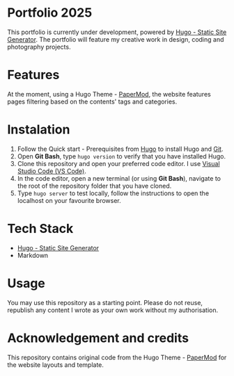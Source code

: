 # Portfolio 2025

This portfolio is currently under development, powered by [Hugo - Static Site Generator](https://gohugo.io/). The portfolio will feature my creative work in design, coding and photography projects.

# Features

At the moment, using a Hugo Theme - [PaperMod](https://adityatelange.github.io/hugo-PaperMod/), the website features pages filtering based on the contents' tags and categories.

# Instalation

1. Follow the Quick start - Prerequisites from [Hugo](https://gohugo.io/getting-started/quick-start/) to install Hugo and [Git](https://git-scm.com/).
2. Open **Git Bash**, type `hugo version` to verify that you have installed Hugo.
3. Clone this repository and open your preferred code editor. I use [Visual Studio Code (VS Code)](https://code.visualstudio.com/).
4. In the code editor, open a new terminal (or using **Git Bash**), navigate to the root of the repository folder that you have cloned.
5. Type `hugo server` to test locally, follow the instructions to open the localhost on your favourite browser.

# Tech Stack

- [Hugo - Static Site Generator](https://gohugo.io/)
- Markdown

# Usage

You may use this repository as a starting point. Please do not reuse, republish any content I wrote as your own work without my authorisation.

# Acknowledgement and credits

This repository contains original code from the Hugo Theme - [PaperMod](https://adityatelange.github.io/hugo-PaperMod/) for the website layouts and template.